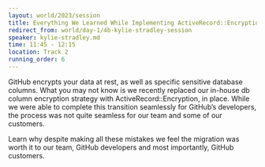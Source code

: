 ```yaml
---
layout: world/2023/session
title: Everything We Learned While Implementing ActiveRecord::Encryption
redirect_from: world/day-1/4b-kylie-stradley-session
speaker: kylie-stradley.md
time: 11:45 - 12:15
location: Track 2
running_order: 6
---
```


GitHub encrypts your data at rest, as well as specific sensitive database columns. What you may not know is we recently replaced our in-house db column encryption strategy with ActiveRecord::Encryption, in place. While we were able to complete this transition seamlessly for GitHub’s developers, the process was not quite seamless for our team and some of our customers.

Learn why despite making all these mistakes we feel the migration was worth it to our team, GitHub developers and most importantly, GitHub customers.
